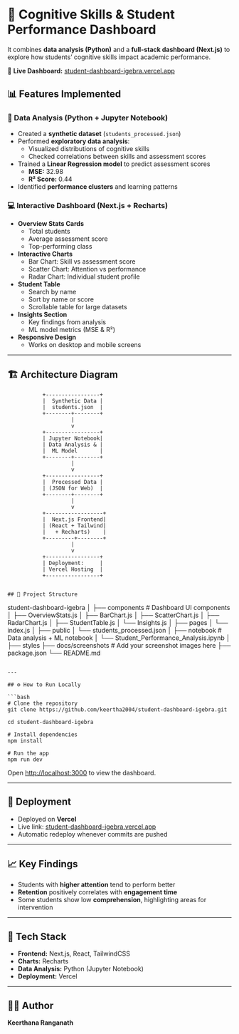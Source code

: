 
# 🧠 Cognitive Skills & Student Performance Dashboard

It combines **data analysis (Python)** and a **full-stack dashboard (Next.js)** to explore how students’ cognitive skills impact academic performance.

🔗 **Live Dashboard:** [student-dashboard-igebra.vercel.app](https://student-dashboard-igebra.vercel.app)  

## 📊 Features Implemented

### 🧪 Data Analysis (Python + Jupyter Notebook)
- Created a **synthetic dataset** (`students_processed.json`)  
- Performed **exploratory data analysis**:
  - Visualized distributions of cognitive skills
  - Checked correlations between skills and assessment scores  
- Trained a **Linear Regression model** to predict assessment scores
  - **MSE:** 32.98  
  - **R² Score:** 0.44  
- Identified **performance clusters** and learning patterns

### 💻 Interactive Dashboard (Next.js + Recharts)
- **Overview Stats Cards**
  - Total students
  - Average assessment score
  - Top-performing class
- **Interactive Charts**
  - Bar Chart: Skill vs assessment score
  - Scatter Chart: Attention vs performance
  - Radar Chart: Individual student profile
- **Student Table**
  - Search by name
  - Sort by name or score
  - Scrollable table for large datasets
- **Insights Section**
  - Key findings from analysis
  - ML model metrics (MSE & R²)
- **Responsive Design**
  - Works on desktop and mobile screens

---

## 🏗 Architecture Diagram

```text
           +-----------------+
           |  Synthetic Data |
           |  students.json  |
           +--------+--------+
                    |
                    v
           +-----------------+
           | Jupyter Notebook|
           | Data Analysis & |
           |  ML Model       |
           +--------+--------+
                    |
                    v
           +-----------------+
           |  Processed Data |
           | (JSON for Web)  |
           +--------+--------+
                    |
                    v
           +------------------+
           |  Next.js Frontend|
           | (React + Tailwind|
           |   + Recharts)    |
           +---------+--------+
                    |
                    v
           +-----------------+
           | Deployment:     |
           | Vercel Hosting  |
           +-----------------+


## 📁 Project Structure

```
student-dashboard-igebra
│
├── components           # Dashboard UI components
│   ├── OverviewStats.js
│   ├── BarChart.js
│   ├── ScatterChart.js
│   ├── RadarChart.js
│   ├── StudentTable.js
│   └── Insights.js
│
├── pages
│   └── index.js
│
├── public
│   └── students_processed.json
│
├── notebook              # Data analysis + ML notebook
│   └── Student_Performance_Analysis.ipynb
│
├── styles
├── docs/screenshots      # Add your screenshot images here
├── package.json
└── README.md
```

---

## ⚙️ How to Run Locally

```bash
# Clone the repository
git clone https://github.com/keertha2004/student-dashboard-igebra.git

cd student-dashboard-igebra

# Install dependencies
npm install

# Run the app
npm run dev
```

Open [http://localhost:3000](http://localhost:3000) to view the dashboard.

---

## 🚀 Deployment

* Deployed on **Vercel**
* Live link: [student-dashboard-igebra.vercel.app](https://student-dashboard-igebra.vercel.app)
* Automatic redeploy whenever commits are pushed

---

## 📈 Key Findings

* Students with **higher attention** tend to perform better
* **Retention** positively correlates with **engagement time**
* Some students show low **comprehension**, highlighting areas for intervention

---

## 🧩 Tech Stack

* **Frontend:** Next.js, React, TailwindCSS
* **Charts:** Recharts
* **Data Analysis:** Python (Jupyter Notebook)
* **Deployment:** Vercel

---

## 👩‍💻 Author

**Keerthana Ranganath**
